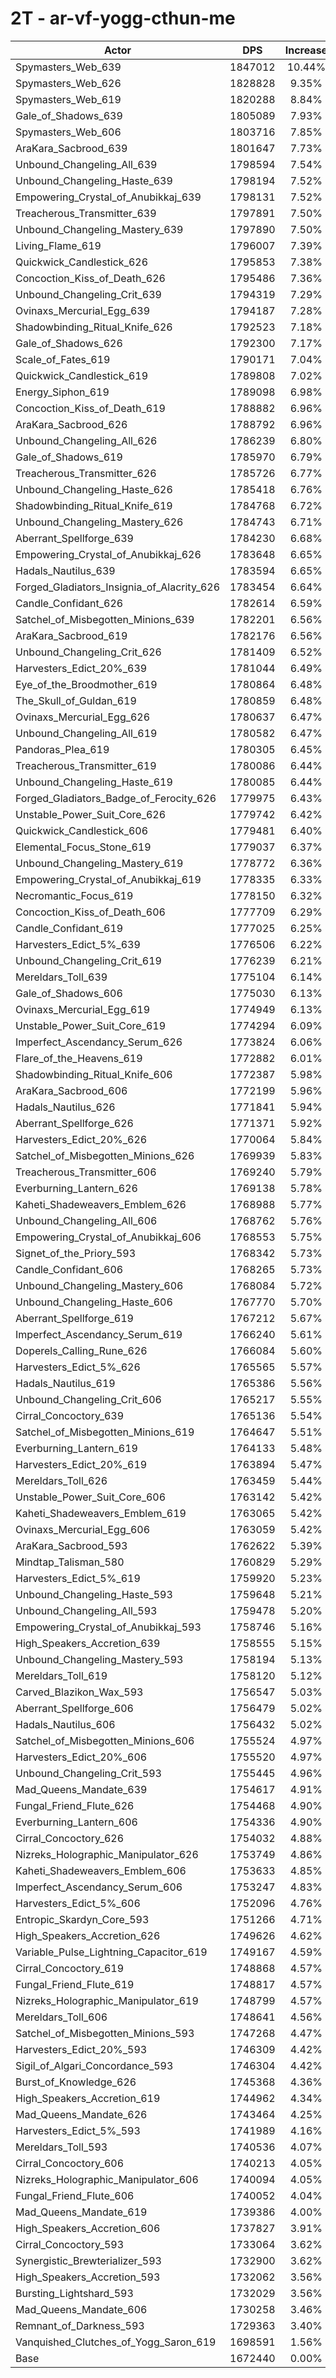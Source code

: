# 2T - ar-vf-yogg-cthun-me
| Actor | DPS | Increase |
|---|:---:|:---:|
|Spymasters_Web_639|1847012|10.44%|
|Spymasters_Web_626|1828828|9.35%|
|Spymasters_Web_619|1820288|8.84%|
|Gale_of_Shadows_639|1805089|7.93%|
|Spymasters_Web_606|1803716|7.85%|
|AraKara_Sacbrood_639|1801647|7.73%|
|Unbound_Changeling_All_639|1798594|7.54%|
|Unbound_Changeling_Haste_639|1798194|7.52%|
|Empowering_Crystal_of_Anubikkaj_639|1798131|7.52%|
|Treacherous_Transmitter_639|1797891|7.50%|
|Unbound_Changeling_Mastery_639|1797890|7.50%|
|Living_Flame_619|1796007|7.39%|
|Quickwick_Candlestick_626|1795853|7.38%|
|Concoction_Kiss_of_Death_626|1795486|7.36%|
|Unbound_Changeling_Crit_639|1794319|7.29%|
|Ovinaxs_Mercurial_Egg_639|1794187|7.28%|
|Shadowbinding_Ritual_Knife_626|1792523|7.18%|
|Gale_of_Shadows_626|1792300|7.17%|
|Scale_of_Fates_619|1790171|7.04%|
|Quickwick_Candlestick_619|1789808|7.02%|
|Energy_Siphon_619|1789098|6.98%|
|Concoction_Kiss_of_Death_619|1788882|6.96%|
|AraKara_Sacbrood_626|1788792|6.96%|
|Unbound_Changeling_All_626|1786239|6.80%|
|Gale_of_Shadows_619|1785970|6.79%|
|Treacherous_Transmitter_626|1785726|6.77%|
|Unbound_Changeling_Haste_626|1785418|6.76%|
|Shadowbinding_Ritual_Knife_619|1784768|6.72%|
|Unbound_Changeling_Mastery_626|1784743|6.71%|
|Aberrant_Spellforge_639|1784230|6.68%|
|Empowering_Crystal_of_Anubikkaj_626|1783648|6.65%|
|Hadals_Nautilus_639|1783594|6.65%|
|Forged_Gladiators_Insignia_of_Alacrity_626|1783454|6.64%|
|Candle_Confidant_626|1782614|6.59%|
|Satchel_of_Misbegotten_Minions_639|1782201|6.56%|
|AraKara_Sacbrood_619|1782176|6.56%|
|Unbound_Changeling_Crit_626|1781409|6.52%|
|Harvesters_Edict_20%_639|1781044|6.49%|
|Eye_of_the_Broodmother_619|1780864|6.48%|
|The_Skull_of_Guldan_619|1780859|6.48%|
|Ovinaxs_Mercurial_Egg_626|1780637|6.47%|
|Unbound_Changeling_All_619|1780582|6.47%|
|Pandoras_Plea_619|1780305|6.45%|
|Treacherous_Transmitter_619|1780086|6.44%|
|Unbound_Changeling_Haste_619|1780085|6.44%|
|Forged_Gladiators_Badge_of_Ferocity_626|1779975|6.43%|
|Unstable_Power_Suit_Core_626|1779742|6.42%|
|Quickwick_Candlestick_606|1779481|6.40%|
|Elemental_Focus_Stone_619|1779037|6.37%|
|Unbound_Changeling_Mastery_619|1778772|6.36%|
|Empowering_Crystal_of_Anubikkaj_619|1778335|6.33%|
|Necromantic_Focus_619|1778150|6.32%|
|Concoction_Kiss_of_Death_606|1777709|6.29%|
|Candle_Confidant_619|1777025|6.25%|
|Harvesters_Edict_5%_639|1776506|6.22%|
|Unbound_Changeling_Crit_619|1776239|6.21%|
|Mereldars_Toll_639|1775104|6.14%|
|Gale_of_Shadows_606|1775030|6.13%|
|Ovinaxs_Mercurial_Egg_619|1774949|6.13%|
|Unstable_Power_Suit_Core_619|1774294|6.09%|
|Imperfect_Ascendancy_Serum_626|1773824|6.06%|
|Flare_of_the_Heavens_619|1772882|6.01%|
|Shadowbinding_Ritual_Knife_606|1772387|5.98%|
|AraKara_Sacbrood_606|1772199|5.96%|
|Hadals_Nautilus_626|1771841|5.94%|
|Aberrant_Spellforge_626|1771371|5.92%|
|Harvesters_Edict_20%_626|1770064|5.84%|
|Satchel_of_Misbegotten_Minions_626|1769939|5.83%|
|Treacherous_Transmitter_606|1769240|5.79%|
|Everburning_Lantern_626|1769138|5.78%|
|Kaheti_Shadeweavers_Emblem_626|1768988|5.77%|
|Unbound_Changeling_All_606|1768762|5.76%|
|Empowering_Crystal_of_Anubikkaj_606|1768553|5.75%|
|Signet_of_the_Priory_593|1768342|5.73%|
|Candle_Confidant_606|1768265|5.73%|
|Unbound_Changeling_Mastery_606|1768084|5.72%|
|Unbound_Changeling_Haste_606|1767770|5.70%|
|Aberrant_Spellforge_619|1767212|5.67%|
|Imperfect_Ascendancy_Serum_619|1766240|5.61%|
|Doperels_Calling_Rune_626|1766084|5.60%|
|Harvesters_Edict_5%_626|1765565|5.57%|
|Hadals_Nautilus_619|1765386|5.56%|
|Unbound_Changeling_Crit_606|1765217|5.55%|
|Cirral_Concoctory_639|1765136|5.54%|
|Satchel_of_Misbegotten_Minions_619|1764647|5.51%|
|Everburning_Lantern_619|1764133|5.48%|
|Harvesters_Edict_20%_619|1763894|5.47%|
|Mereldars_Toll_626|1763459|5.44%|
|Unstable_Power_Suit_Core_606|1763142|5.42%|
|Kaheti_Shadeweavers_Emblem_619|1763065|5.42%|
|Ovinaxs_Mercurial_Egg_606|1763059|5.42%|
|AraKara_Sacbrood_593|1762622|5.39%|
|Mindtap_Talisman_580|1760829|5.29%|
|Harvesters_Edict_5%_619|1759920|5.23%|
|Unbound_Changeling_Haste_593|1759648|5.21%|
|Unbound_Changeling_All_593|1759478|5.20%|
|Empowering_Crystal_of_Anubikkaj_593|1758746|5.16%|
|High_Speakers_Accretion_639|1758555|5.15%|
|Unbound_Changeling_Mastery_593|1758194|5.13%|
|Mereldars_Toll_619|1758120|5.12%|
|Carved_Blazikon_Wax_593|1756547|5.03%|
|Aberrant_Spellforge_606|1756479|5.02%|
|Hadals_Nautilus_606|1756432|5.02%|
|Satchel_of_Misbegotten_Minions_606|1755524|4.97%|
|Harvesters_Edict_20%_606|1755520|4.97%|
|Unbound_Changeling_Crit_593|1755445|4.96%|
|Mad_Queens_Mandate_639|1754617|4.91%|
|Fungal_Friend_Flute_626|1754468|4.90%|
|Everburning_Lantern_606|1754336|4.90%|
|Cirral_Concoctory_626|1754032|4.88%|
|Nizreks_Holographic_Manipulator_626|1753749|4.86%|
|Kaheti_Shadeweavers_Emblem_606|1753633|4.85%|
|Imperfect_Ascendancy_Serum_606|1753247|4.83%|
|Harvesters_Edict_5%_606|1752096|4.76%|
|Entropic_Skardyn_Core_593|1751266|4.71%|
|High_Speakers_Accretion_626|1749626|4.62%|
|Variable_Pulse_Lightning_Capacitor_619|1749167|4.59%|
|Cirral_Concoctory_619|1748868|4.57%|
|Fungal_Friend_Flute_619|1748817|4.57%|
|Nizreks_Holographic_Manipulator_619|1748799|4.57%|
|Mereldars_Toll_606|1748641|4.56%|
|Satchel_of_Misbegotten_Minions_593|1747268|4.47%|
|Harvesters_Edict_20%_593|1746309|4.42%|
|Sigil_of_Algari_Concordance_593|1746304|4.42%|
|Burst_of_Knowledge_626|1745368|4.36%|
|High_Speakers_Accretion_619|1744962|4.34%|
|Mad_Queens_Mandate_626|1743464|4.25%|
|Harvesters_Edict_5%_593|1741989|4.16%|
|Mereldars_Toll_593|1740536|4.07%|
|Cirral_Concoctory_606|1740213|4.05%|
|Nizreks_Holographic_Manipulator_606|1740094|4.05%|
|Fungal_Friend_Flute_606|1740052|4.04%|
|Mad_Queens_Mandate_619|1739386|4.00%|
|High_Speakers_Accretion_606|1737827|3.91%|
|Cirral_Concoctory_593|1733064|3.62%|
|Synergistic_Brewterializer_593|1732900|3.62%|
|High_Speakers_Accretion_593|1732062|3.56%|
|Bursting_Lightshard_593|1732029|3.56%|
|Mad_Queens_Mandate_606|1730258|3.46%|
|Remnant_of_Darkness_593|1729363|3.40%|
|Vanquished_Clutches_of_Yogg_Saron_619|1698591|1.56%|
|Base|1672440|0.00%|

